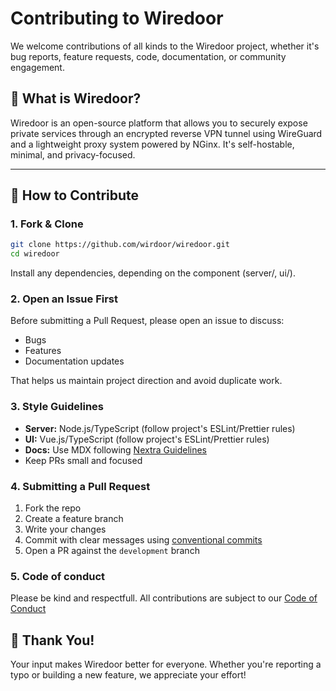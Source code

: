 # Contributing to Wiredoor

We welcome contributions of all kinds to the Wiredoor project, whether it's bug reports, feature requests, code, documentation, or community engagement.

## 🧩 What is Wiredoor?

Wiredoor is an open-source platform that allows you to securely expose private services through an encrypted reverse VPN tunnel using WireGuard and a lightweight proxy system powered by NGinx. It's self-hostable, minimal, and privacy-focused.

---

## 📌 How to Contribute

### 1. Fork & Clone

```bash
git clone https://github.com/wirdoor/wiredoor.git
cd wiredoor
```

Install any dependencies, depending on the component (server/, ui/).

### 2. Open an Issue First

Before submitting a Pull Request, please open an issue to discuss:

- Bugs
- Features
- Documentation updates

That helps us maintain project direction and avoid duplicate work.

### 3. Style Guidelines

- **Server:** Node.js/TypeScript (follow project's ESLint/Prettier rules)
- **UI:** Vue.js/TypeScript (follow project's ESLint/Prettier rules)
- **Docs:** Use MDX following [Nextra Guidelines](https://nextra.site/docs/guide/markdown)
- Keep PRs small and focused

### 4. Submitting a Pull Request

1. Fork the repo
2. Create a feature branch
3. Write your changes
4. Commit with clear messages using [conventional commits](https://www.conventionalcommits.org/en/v1.0.0/)
5. Open a PR against the `development` branch

### 5. Code of conduct

Please be kind and respectfull. All contributions are subject to our [Code of Conduct]()

## 🙏 Thank You!

Your input makes Wiredoor better for everyone. Whether you're reporting a typo or building a new feature, we appreciate your effort!
